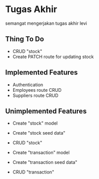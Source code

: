 # Tugas Akhir

semangat mengerjakan tugas akhir levi

## Thing To Do

- CRUD "stock"
- Create PATCH route for updating stock

## Implemented Features

- Authentication
- Employees route CRUD
- Suppliers route CRUD

## Unimplemented Features

- Create "stock" model
- Create "stock seed data"
- CRUD "stock"

- Create "transaction" model
- Create "transaction seed data"
- CRUD "transaction"
